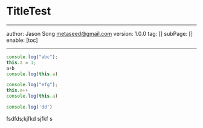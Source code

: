 # TitleTest
---
author: Jason Song <metaseed@gmail.com>
version: 1.0.0
tag: []
subPage: []
enable: [toc]

---
```js
console.log("abc");
this.a = 1;
a+b
console.log(this.a)
```
```js
console.log("efg");
this.a++
console.log(this.a)
```
```ts
console.log('dd')
```
fsdfds;kjfkd sjfkf      s
